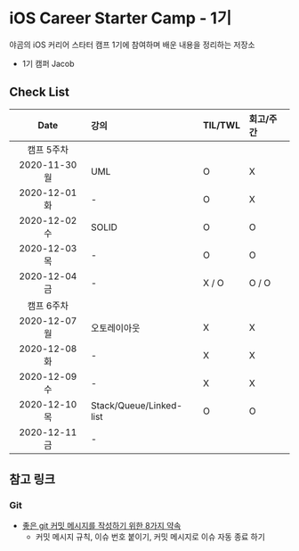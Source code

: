 # iOS Career Starter Camp - 1기

야곰의 iOS 커리어 스타터 캠프 1기에 참여하며 배운 내용을 정리하는 저장소

- 1기 캠퍼 Jacob

## Check List

| Date          | 강의                      | TIL/TWL | 회고/주간 | 
| :-----------: | :------------------------ | :-----  | :-------  |
| 캠프 5주차                                                   ||||
| 2020-11-30 월 | UML                       | O       | X         |
| 2020-12-01 화 | -                         | O       | X         |
| 2020-12-02 수 | SOLID                     | O       | O         |
| 2020-12-03 목 | -                         | O       | O         |
| 2020-12-04 금 | -                         | X / O   | O / O     |
| 캠프 6주차                                                   ||||
| 2020-12-07 월 | 오토레이아웃              | X       | X         |
| 2020-12-08 화 | -                         | X       | X         |
| 2020-12-09 수 | -                         | X       | X         |
| 2020-12-10 목 | Stack/Queue/Linked-list   | O       | O         |
| 2020-12-11 금 | -         |    |      |

## 참고 링크

### Git 

- [좋은 git 커밋 메시지를 작성하기 위한 8가지 약속](https://djkeh.github.io/articles/How-to-write-a-git-commit-message-kor/)
    - 커밋 메시지 규칙, 이슈 번호 붙이기, 커밋 메시지로 이슈 자동 종료 하기